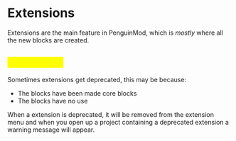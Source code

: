 # Extensions

Extensions are the main feature in PenguinMod, which is _mostly_ where all the new blocks are created.

## <mark style="color:yellow;">Deprecation</mark>

Sometimes extensions get deprecated, this may be because:

* The blocks have been made core blocks
* The blocks have no use

When a extension is deprecated, it will be removed from the extension menu and when you open up a project containing a deprecated extension a warning message will appear.
